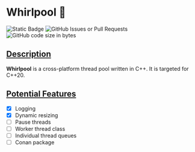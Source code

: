 # Whirlpool :ocean:

![Static Badge](https://img.shields.io/badge/Cpp-20-blue?style=flat&logo=cplusplus)
![GitHub Issues or Pull Requests](https://img.shields.io/github/issues/sebastian-j-ibanez/whirlpool?logo=github)
![GitHub code size in bytes](https://img.shields.io/github/languages/code-size/sebastian-j-ibanez/whirlpool?logo=github)

## <ins>Description</ins>

**Whirlpool** is a cross-platform thread pool written in C++. It is targeted for C++20.

## <ins>Potential Features</ins>

- [x] Logging
- [x] Dynamic resizing
- [ ] Pause threads
- [ ] Worker thread class
- [ ] Individual thread queues
- [ ] Conan package
